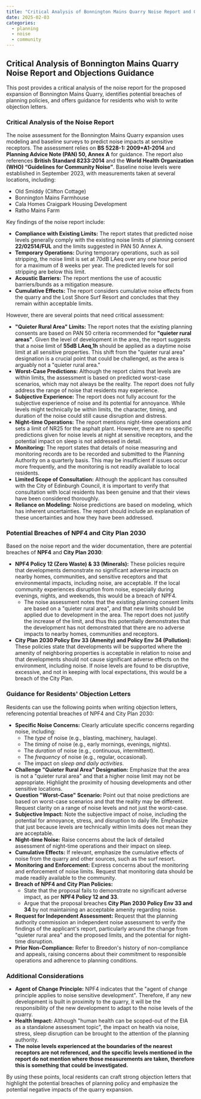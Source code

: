 ```yaml
---
title: "Critical Analysis of Bonnington Mains Quarry Noise Report and Objections Guidance"
date: 2025-02-03
categories:
  - planning
  - noise
  - community
---
```


## Critical Analysis of Bonnington Mains Quarry Noise Report and Objections Guidance

This post provides a critical analysis of the noise report for the proposed expansion of Bonnington Mains Quarry, identifies potential breaches of planning policies, and offers guidance for residents who wish to write objection letters.

### Critical Analysis of the Noise Report

The noise assessment for the Bonnington Mains Quarry expansion uses modeling and baseline surveys to predict noise impacts at sensitive receptors. The assessment relies on **BS 5228-1: 2009+A1-2014** and **Planning Advice Note (PAN) 50, Annex A** for guidance. The report also references **British Standard 8233:2014** and the **World Health Organization (WHO) “Guidelines for Community Noise”**. Baseline noise levels were established in September 2023, with measurements taken at several locations, including:

*   Old Smiddy (Clifton Cottage)
*   Bonnington Mains Farmhouse
*   Cala Homes Craigpark Housing Development
*   Ratho Mains Farm

Key findings of the noise report include:

*   **Compliance with Existing Limits:** The report states that predicted noise levels generally comply with the existing noise limits of planning consent **22/02514/FUL** and the limits suggested in PAN 50 Annex A.
*   **Temporary Operations:** During temporary operations, such as soil stripping, the noise limit is set at 70dB LAeq over any one hour period for a maximum of 8 weeks per year. The predicted levels for soil stripping are below this limit.
*   **Acoustic Barriers:** The report mentions the use of acoustic barriers/bunds as a mitigation measure.
*   **Cumulative Effects:** The report considers cumulative noise effects from the quarry and the Lost Shore Surf Resort and concludes that they remain within acceptable limits.

However, there are several points that need critical assessment:

*   **"Quieter Rural Area" Limits:** The report notes that the existing planning consents are based on PAN 50 criteria recommended for **"quieter rural areas"**. Given the level of development in the area, the report suggests that a noise limit of **55dB LAeq,1h** should be applied as a daytime noise limit at all sensitive properties. This shift from the "quieter rural area" designation is a crucial point that could be challenged, as the area is arguably not a "quieter rural area."
*   **Worst-Case Predictions:** Although the report claims that levels are within limits, the assessment is based on predicted worst-case scenarios, which may not always be the reality. The report does not fully address the range of noise that residents may experience.
*  **Subjective Experience:** The report does not fully account for the subjective experience of noise and its potential for annoyance. While levels might technically be within limits, the character, timing, and duration of the noise could still cause disruption and distress.
*  **Night-time Operations:** The report mentions night-time operations and sets a limit of NR25 for the asphalt plant. However, there are no specific predictions given for noise levels at night at sensitive receptors, and the potential impact on sleep is not addressed in detail.
*   **Monitoring:** The report states that details of noise measuring and monitoring records are to be recorded and submitted to the Planning Authority on a quarterly basis. This may be insufficient if issues occur more frequently, and the monitoring is not readily available to local residents.
*   **Limited Scope of Consultation:** Although the applicant has consulted with the City of Edinburgh Council, it is important to verify that consultation with local residents has been genuine and that their views have been considered thoroughly.
*   **Reliance on Modeling:** Noise predictions are based on modeling, which has inherent uncertainties. The report should include an explanation of these uncertainties and how they have been addressed.

### Potential Breaches of NPF4 and City Plan 2030

Based on the noise report and the wider documentation, there are potential breaches of **NPF4** and **City Plan 2030**:

*   **NPF4 Policy 12 (Zero Waste) & 33 (Minerals):** These policies require that developments demonstrate no significant adverse impacts on nearby homes, communities, and sensitive receptors and that environmental impacts, including noise, are acceptable. If the local community experiences disruption from noise, especially during evenings, nights, and weekends, this would be a breach of NPF4.
    * The noise assessment notes that the existing planning consent limits are based on a "quieter rural area", and that new limits should be applied due to development in the area. The report does not justify the increase of the limit, and thus this potentially demonstrates that the development has not demonstrated that there are no adverse impacts to nearby homes, communities and receptors.
*   **City Plan 2030 Policy Env 33 (Amenity) and Policy Env 34 (Pollution):** These policies state that developments will be supported where the amenity of neighboring properties is acceptable in relation to noise and that developments should not cause significant adverse effects on the environment, including noise. If noise levels are found to be disruptive, excessive, and not in keeping with local expectations, this would be a breach of the City Plan.

### Guidance for Residents' Objection Letters

Residents can use the following points when writing objection letters, referencing potential breaches of NPF4 and City Plan 2030:

*   **Specific Noise Concerns:** Clearly articulate specific concerns regarding noise, including:
    *   The *type* of noise (e.g., blasting, machinery, haulage).
    *   The *timing* of noise (e.g., early mornings, evenings, nights).
    *   The *duration* of noise (e.g., continuous, intermittent).
    *   The *frequency* of noise (e.g., regular, occasional).
    *   The impact on *sleep and daily activities*.
*   **Challenge "Quieter Rural Area" Designation:** Emphasize that the area is not a "quieter rural area" and that a higher noise limit may not be appropriate. Highlight the proximity of housing developments and other sensitive locations.
*   **Question "Worst-Case" Scenario:** Point out that noise predictions are based on worst-case scenarios and that the reality may be different. Request clarity on a range of noise levels and not just the worst-case.
*   **Subjective Impact:** Note the subjective impact of noise, including the potential for annoyance, stress, and disruption to daily life. Emphasize that just because levels are technically within limits does not mean they are acceptable.
*   **Night-time Noise:** Raise concerns about the lack of detailed assessment of night-time operations and their impact on sleep.
*   **Cumulative Effects:** If relevant, emphasize the cumulative effects of noise from the quarry and other sources, such as the surf resort.
*   **Monitoring and Enforcement:** Express concerns about the monitoring and enforcement of noise limits. Request that monitoring data should be made readily available to the community.
*   **Breach of NPF4 and City Plan Policies:**
    *   State that the proposal fails to demonstrate no significant adverse impact, as per **NPF4 Policy 12 and 33**.
    *   Argue that the proposal breaches **City Plan 2030 Policy Env 33 and 34** by not maintaining an acceptable amenity regarding noise.
*   **Request for Independent Assessment:** Request that the planning authority commission an independent noise assessment to verify the findings of the applicant's report, particularly around the change from "quieter rural area" and the proposed limits, and the potential for night-time disruption.
*  **Prior Non-Compliance:** Refer to Breedon's history of non-compliance and appeals, raising concerns about their commitment to responsible operations and adherence to planning conditions.

### Additional Considerations

*   **Agent of Change Principle:** NPF4 indicates that the "agent of change principle applies to noise sensitive development". Therefore, if any new development is built in proximity to the quarry, it will be the responsibility of the new development to adapt to the noise levels of the quarry.
*   **Health Impact:** Although "human health can be scoped-out of the EIA as a standalone assessment topic", the impact on health via noise, stress, sleep disruption can be brought to the attention of the planning authority.
*  **The noise levels experienced at the boundaries of the nearest receptors are not referenced, and the specific levels mentioned in the report do not mention where those measurements are taken, therefore this is something that could be investigated.**

By using these points, local residents can craft strong objection letters that highlight the potential breaches of planning policy and emphasize the potential negative impacts of the quarry expansion.
